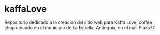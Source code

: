 # kaffaLove

Repositorio dedicado a la creacion del sitio web para Kaffa Love, coffee shop ubicado en el municipio de La Estrella, Antioquia, en el mall Plaza77
